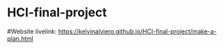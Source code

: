 # HCI-final-project
#Website livelink: https://kelvinalviero.github.io/HCI-final-project/make-a-plan.html
